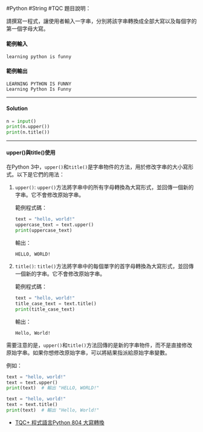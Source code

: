 #Python #String #TQC 
題目說明：

請撰寫一程式，讓使用者輸入一字串，分別將該字串轉換成全部大寫以及每個字的第一個字母大寫。

#### 範例輸入

```
learning python is funny
```

#### 範例輸出

```
LEARNING PYTHON IS FUNNY
Learning Python Is Funny
```

---
#### Solution

```python linenums="1"
n = input()
print(n.upper())
print(n.title())
```

---
#### upper()與title()使用
在Python 3中，`upper()`和`title()`是字串物件的方法，用於修改字串的大小寫形式。以下是它們的用法：

1. `upper()`: `upper()`方法將字串中的所有字母轉換為大寫形式，並回傳一個新的字串。它不會修改原始字串。

   範例程式碼：
   ```python linenums="1"
   text = "hello, world!"
   uppercase_text = text.upper()
   print(uppercase_text)
   ```

   輸出：
   ```
   HELLO, WORLD!
   ```

2. `title()`: `title()`方法將字串中的每個單字的首字母轉換為大寫形式，並回傳一個新的字串。它不會修改原始字串。

   範例程式碼：
   ```python linenums="1"
   text = "hello, world!"
   title_case_text = text.title()
   print(title_case_text)
   ```

   輸出：
   ```
   Hello, World!
   ```

需要注意的是，`upper()`和`title()`方法回傳的是新的字串物件，而不是直接修改原始字串。如果你想修改原始字串，可以將結果指派給原始字串變數。

例如：

```python linenums="1"
text = "hello, world!"
text = text.upper()
print(text)  # 輸出 "HELLO, WORLD!"

text = "hello, world!"
text = text.title()
print(text)  # 輸出 "Hello, World!"
```

- [TQC+ 程式語言Python 804 大寫轉換](https://jbprogramnotes.com/2020/05/tqc-%e7%a8%8b%e5%bc%8f%e8%aa%9e%e8%a8%80python-804-%e5%a4%a7%e5%af%ab%e8%bd%89%e6%8f%9b/)